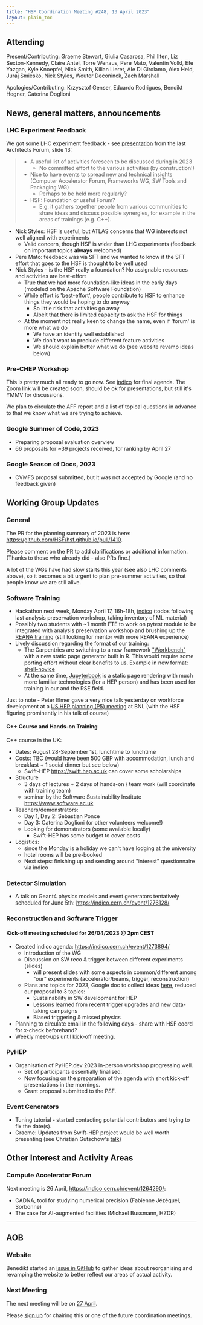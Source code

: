 ```yaml
---
title: "HSF Coordination Meeting #248, 13 April 2023"
layout: plain_toc
---
```


## Attending

Present/Contributing: Graeme Stewart, Giulia Casarosa, Phil Ilten, Liz Sexton-Kennedy, Claire Antel, Torre Wenaus, Pere Mato, Valentin Volkl, Efe Yazgan, Kyle Knoepfel, Nick Smith, Kilian Lieret, Ale Di Girolamo, Alex Held, Juraj Smiesko, Nick Styles, Wouter Deconinck, Zach Marshall

Apologies/Contributing: Krzysztof Genser, Eduardo Rodrigues, Bendikt Hegner, Caterina Doglioni

## News, general matters, announcements

### LHC Experiment Feedback

We got some LHC experiment feedback - see [presentation](https://indico.cern.ch/event/1251043/) from the last Architects Forum, slide 13:

> - A useful list of activities foreseen to be discussed during in 2023
>   - No committed effort to the various activities (by construction!)
> - Nice to have events to spread new and technical insights (Computer Accelerator Forum, Frameworks WG, SW Tools and Packaging WG)
>   - Perhaps to be held more regularly?
> - HSF: Foundation or useful Forum?
>   - E.g. it gathers together people from various communities to share ideas and discuss possible synergies, for example in the areas of trainings (e.g. C++).

- Nick Styles: HSF is useful, but ATLAS concerns that WG interests not well aligned with experiments
  - Valid concern, though HSF is wider than LHC experiments (feedback on important topics **always** welcomed)
- Pere Mato: feedback was via SFT and we wanted to know if the SFT effort that goes to the HSF is thought to be well used
- Nick Styles - is the HSF really a foundation? No assignable resources and activities are best-effort
  - True that we had more foundation-like ideas in the early days (modeled on the Apache Software Foundation)
  - While effort is 'best-effort', people contribute to HSF to enhance things they would be hoping to do anyway
    - So little risk that activities go away
    - Albeit that there is limited capacity to ask the HSF for things
  - At the moment not really keen to change the name, even if 'forum' is more what we do
    - We have an identity well established
    - We don't want to preclude different feature activities
    - We should explain better what we do (see website revamp ideas below)

### Pre-CHEP Workshop

This is pretty much all ready to go now. See [indico](https://indico.cern.ch/e/wlcg-hsf23) for final agenda. The Zoom link will be created soon, should be ok for presentations, but still it's YMMV for discussions.

We plan to circulate the AFF report and a list of topical questions in advance to that we know what we are trying to achieve.

### Google Summer of Code, 2023

- Preparing proposal evaluation overview
- 66 proposals for ~39 projects received, for ranking by April 27

### Google Season of Docs, 2023

- CVMFS proposal submitted, but it was not accepted by Google (and no feedback given)

## Working Group Updates

### General

The PR for the planning summary of 2023 is here: <https://github.com/HSF/hsf.github.io/pull/1410>.

Please comment on the PR to add clarifications or additional information. (Thanks to those who already did - also PRs fine.)

A lot of the WGs have had slow starts this year (see also LHC comments above), so it becomes a bit urgent to plan pre-summer activities, so that people know we are still alive.

### Software Training

- Hackathon next week, Monday April 17, 16h-18h, [indico] (todos following last analysis preservation workshop, taking inventory of ML material)
- Possibly two students with ~1 month FTE to work on pytest module to be integrated with analysis preservation workshop and brushing up the [REANA training][reana-training] (still looking for mentor with more REANA experience)
- Lively discussion regarding the format of our training:
  - The Carpentries are switching to a new framework ["Workbench"][workbench] with a new static page generator built in R. This would require some porting effort without clear benefits to us. Example in new format: [shell-novice]
  - At the same time, [Jupyterbook][] is a static page rendering with much more familiar technologies (for a HEP person) and has been used for training in our and the RSE field.

[indico]: https://indico.cern.ch/event/1276398
[workbench]: https://carpentries.github.io/sandpaper-docs/
[shell-novice]: https://fishtree-attempt.github.io/shell-novice/
[reana-training]: https://github.com/hsf-training/hsf-training-reana-webpage/
[Jupyterbook]: https://jupyterbook.org/

Just to note - Peter Elmer gave a very nice talk yesterday on workforce development at a [US HEP planning (P5) meeting](https://indico.bnl.gov/event/18372/timetable/?view=standard) at BNL (with the HSF figuring prominently in his talk of course)

#### C++ Course and Hands-on Training

C++ course in the UK:

- Dates: August 28-September 1st, lunchtime to lunchtime
- Costs: TBC (would have been 500 GBP with accommodation, lunch and breakfast + 1 social dinner but see below)
  - Swift-HEP <https://swift.hep.ac.uk> can cover some scholarships
- Structure
  - 3 days of lectures + 2 days of hands-on / team work (will coordinate with training team)
  - seminar by the Software Sustainability Institute <https://www.software.ac.uk>
- Teachers/demonstrators:
  - Day 1, Day 2: Sebastian Ponce
  - Day 3: Caterina Doglioni (or other volunteers welcome!)
  - Looking for demonstrators (some available locally)
    - Swift-HEP has some budget to cover costs
- Logistics:
  - since the Monday is a holiday we can't have lodging at the university
  - hotel rooms will be pre-booked
  - Next steps: finishing up and sending around "interest" questionnaire via indico

### Detector Simulation

- A talk on Geant4 physics models and event generators tentatively scheduled for June 5th: <https://indico.cern.ch/event/1276128/>

### Reconstruction and Software Trigger

#### Kick-off meeting scheduled for 26/04/2023 @ 2pm CEST

- Created indico agenda: <https://indico.cern.ch/event/1273894/>
  - Introduction of the WG
  - Discussion on SW reco & trigger between different experiments (slides)
    - will present slides with some aspects in common/different among "our" experiments (accelerator/beams, trigger, reconstruction)
  - Plans and topics for 2023, Google doc to collect ideas [here](https://docs.google.com/document/d/1v03aQRlKfTxcXTYb6Stf_cpqklt7e-FznmIUEw5Ec9o/edit?usp=sharing), reduced our proposal to 3 topics:
    - Sustainability in SW development for HEP
    - Lessons learned from recent trigger upgrades and new data-taking campaigns
    - Biased triggering & missed physics 
- Planning to circulate email in the following days - share with HSF coord for x-check beforehand?
- Weekly meet-ups until kick-off meeting.

### PyHEP

- Organisation of PyHEP.dev 2023 in-person workshop progressing well.
  - Set of participants essentially finalised.
  - Now focusing on the preparation of the agenda with short kick-off presentations in the mornings.
  - Grant proposal submitted to the PSF.

### Event Generators

- Tuning tutorial - started contacting potential contributors and trying to fix the date(s).
- Graeme: Updates from Swift-HEP project would be well worth presenting (see Christian Gutschow's [talk](https://indico.cern.ch/event/1215829/contributions/5306554/attachments/2621168/4531821/cg_swiftHepUpdateMar2023.pdf))

## Other Interest and Activity Areas

### Compute Accelerator Forum

Next meeting is 26 April, <https://indico.cern.ch/event/1264290/>:

- CADNA, tool for studying numerical precision (Fabienne Jézéquel, Sorbonne)
- The case for AI-augmented facilities (Michael Bussmann, HZDR)

---

## AOB

### Website

Benedikt started an [issue in GitHub](https://github.com/HSF/hsf.github.io/issues/1411) to gather ideas about reorganising and revamping the website to better reflect our areas of actual activity.

### Next Meeting

The next meeting will be on [27 April](https://indico.cern.ch/event/1225014/).

Please [sign up](https://docs.google.com/spreadsheets/d/1Z1Z4payCpieOLiVFcC6y9j-KCj71u6xX232LHUgIHfI/edit) for chairing this or one of the future coordination meetings.
